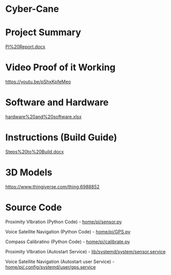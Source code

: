 
# Cyber-Cane

Project Summary
===============
[PI%20Report.docx](PI%20Report.docx)
 
 
Video Proof of it Working
=========================
https://youtu.be/pShxKpfeMeo
 
 
Software and Hardware
=====================
[hardware%20and%20software.xlsx](hardware%20and%20software.xlsx)
 
 
Instructions (Build Guide)
==========================
[Steps%20to%20Build.docx](Steps%20to%20Build.docx)
 
 
3D Models
=========
https://www.thingiverse.com/thing:6988852
 
 
Source Code
===========
Proximity VIbration (Python Code) - [home/pi/sensor.py](home/pi/sensor.py)

Voice Satellite Navigation (Python Code) - [home/pi/GPS.py](home/pi/GPS.py)

Compass Calibratino (Python Code) - [home/pi/calibrate.py](home/pi/calibrate.py)

Proximity VIbration (Autostart Service) - [lib/systemd/system/sensor.service](lib/systemd/system/sensor.service)

Voice Satellite Navigation (Autostart user Service) - [home/pi/.config/systemd/user/gps.service](home/pi/.config/systemd/user/gps.service)
